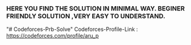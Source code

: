 ### HERE YOU FIND THE SOLUTION IN MINIMAL WAY. BEGINER FRIENDLY SOLUTION ,VERY EASY TO UNDERSTAND.

"# Codeforces-Prb-Solve" 
Codeforces-Profile-Link : https://codeforces.com/profile/aru_p
